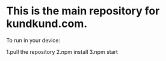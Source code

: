 This is the main repository for kundkund.com.
=============================================
To run in your device:

1.pull the repository
2.npm install
3.npm start
